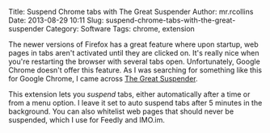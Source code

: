 Title: Suspend Chrome tabs with The Great Suspender
Author: mr.rcollins
Date: 2013-08-29 10:11
Slug: suspend-chrome-tabs-with-the-great-suspender
Category: Software
Tags: chrome, extension

The newer versions of Firefox has a great feature where upon startup, web pages in tabs aren't activated until they are clicked on. It's really nice when you're restarting the browser with several tabs open. Unfortunately, Google Chrome doesn't offer this feature. As I was searching for something like this for Google Chrome, I came across [The Great Suspender](https://chrome.google.com/webstore/detail/the-great-suspender/klbibkeccnjlkjkiokjodocebajanakg).

This extension lets you *suspend* tabs, either automatically after a time or from a menu option. I leave it set to auto suspend tabs after 5 minutes in the background. You can also whitelist web pages that should never be suspended, which I use for Feedly and IMO.im.
